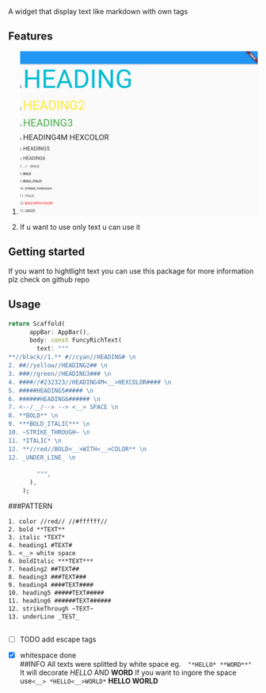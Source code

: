 <!-- 
This README describes the package. If you publish this package to pub.dev,
this README's contents appear on the landing page for your package.

For information about how to write a good package README, see the guide for
[writing package pages](https://dart.dev/guides/libraries/writing-package-pages). 

For general information about developing packages, see the Dart guide for
[creating packages](https://dart.dev/guides/libraries/create-library-packages)
and the Flutter guide for
[developing packages and plugins](https://flutter.dev/developing-packages). 
-->
A widget that display text like markdown with own tags

## Features
1. <img src="assets/ss.png" alt="My cool logo"/>
<!-- !["DEMO"]('../assets/ss.png') -->
2. If u want to use only text u can use it
## Getting started

If you want to hightlight text you can use this package
for more information plz check on github repo
## Usage



```dart
return Scaffold(
      appBar: AppBar(),
      body: const FuncyRichText(
        text: """
**//black//1.** #//cyan//HEADING# \n
2. ##//yellow//HEADING2## \n
3. ###//green//HEADING3### \n
4. ####//#232323//HEADING4M<__>HEXCOLOR#### \n
5. #####HEADING5##### \n
6. ######HEADING6###### \n
7. <--/__/--> --> <__> SPACE \n
8. **BOLD** \n
9. ***BOLD_ITALIC*** \n
10. ~STRIKE_THROUGH~ \n
11. *ITALIC* \n
12. **//red//BOLD<__>WITH<__>COLOR** \n
12. _UNDER_LINE_ \n

        """,
      ),
    );
```
###PATTERN
```
1. color //red// //#ffffff//
2. bold **TEXT**
3. italic *TEXT*
4. heading1 #TEXT#
5. <__> white space
6. boldItalic ***TEXT***
7. heading2 ##TEXT##
8. heading3 ###TEXT###
9. heading4 ####TEXT####
10. heading5 #####TEXT#####
11. heading6 ######TEXT######
12. strikeThrough ~TEXT~
13. underLine _TEST_


```

- [ ] TODO add escape tags
- [x] whitespace done  
##INFO
All texts were splitted by white space  eg.`  "*HELLO* **WORD**"`
It will decorate *HELLO* AND **WORD**
If you want to ingore the space use`<__> *HELLO<__>WORLD*`
**HELLO WORLD**



